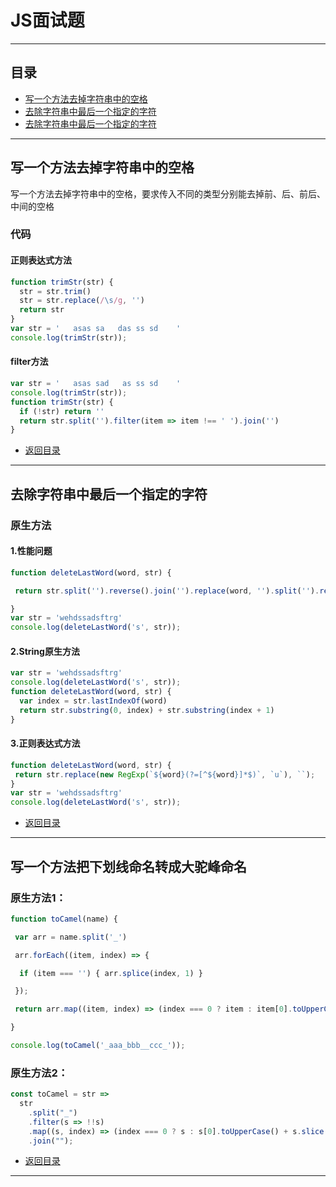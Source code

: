 # JS面试题

------

## 目录

* [写一个方法去掉字符串中的空格](#写一个方法去掉字符串中的空格)
* [去除字符串中最后一个指定的字符](#去除字符串中最后一个指定的字符)
* [去除字符串中最后一个指定的字符](#去除字符串中最后一个指定的字符)

  

------

## 写一个方法去掉字符串中的空格

写一个方法去掉字符串中的空格，要求传入不同的类型分别能去掉前、后、前后、中间的空格

### 代码

#### 正则表达式方法

```js
function trimStr(str) {
  str = str.trim()
  str = str.replace(/\s/g, '')
  return str
}
var str = '   asas sa   das ss sd    '
console.log(trimStr(str));
```

#### filter方法

```js
var str = '   asas sad   as ss sd    '
console.log(trimStr(str));
function trimStr(str) {
  if (!str) return ''
  return str.split('').filter(item => item !== ' ').join('')
}
```

* [返回目录](#目录)

------

## 去除字符串中最后一个指定的字符

### 原生方法

#### 1.性能问题

```js
function deleteLastWord(word, str) {

 return str.split('').reverse().join('').replace(word, '').split('').reverse().join('')

}
var str = 'wehdssadsftrg'
console.log(deleteLastWord('s', str));
```

#### 2.String原生方法

```js
var str = 'wehdssadsftrg'
console.log(deleteLastWord('s', str));
function deleteLastWord(word, str) {
  var index = str.lastIndexOf(word)
  return str.substring(0, index) + str.substring(index + 1)
}
```

#### 3.正则表达式方法

```js
function deleteLastWord(word, str) {
 return str.replace(new RegExp(`${word}(?=[^${word}]*$)`, `u`), ``);
}
var str = 'wehdssadsftrg'
console.log(deleteLastWord('s', str));
```

* [返回目录](#目录)

------

## 写一个方法把下划线命名转成大驼峰命名

### 原生方法1：

```js
function toCamel(name) {

 var arr = name.split('_')

 arr.forEach((item, index) => {

  if (item === '') { arr.splice(index, 1) }

 });

 return arr.map((item, index) => (index === 0 ? item : item[0].toUpperCase() + item.slice(1))).join('')

}

console.log(toCamel('_aaa_bbb__ccc_'));
```

### 原生方法2：

```js
const toCamel = str =>
  str
    .split("_")
    .filter(s => !!s)
    .map((s, index) => (index === 0 ? s : s[0].toUpperCase() + s.slice(1)))
    .join("");
```

* [返回目录](#目录)

------

